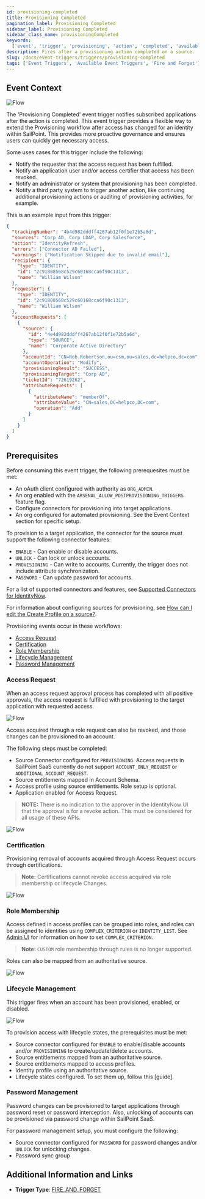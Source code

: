 ```yaml
---
id: provisioning-completed
title: Provisioning Completed
pagination_label: Provisioning Completed
sidebar_label: Provisioning Completed
sidebar_class_name: provisioningCompleted
keywords:
  ['event', 'trigger', 'provisioning', 'action', 'completed', 'available']
description: Fires after a provisioning action completed on a source.
slug: /docs/event-triggers/triggers/provisioning-completed
tags: ['Event Triggers', 'Available Event Triggers', 'Fire and Forget']
---
```


## Event Context

![Flow](./img/provisioning-action.png)

The 'Provisioning Completed' event trigger notifies subscribed applications after the action is completed. This event trigger provides a flexible way to extend the Provisioning workflow after access has changed for an identity within SailPoint. This provides more proactive governance and ensures users can quickly get necessary access.

Some uses cases for this trigger include the following:

- Notify the requester that the access request has been fulfilled.
- Notify an application user and/or access certifier that access has been revoked.
- Notify an administrator or system that provisioning has been completed.
- Notify a third party system to trigger another action, like continuing additional provisioning actions or auditing of provisioning activities, for example.

This is an example input from this trigger:

```json
{
  "trackingNumber": "4b4d982dddff4267ab12f0f1e72b5a6d",
  "sources": "Corp AD, Corp LDAP, Corp Salesforce",
  "action": "IdentityRefresh",
  "errors": ["Connector AD Failed"],
  "warnings": ["Notification Skipped due to invalid email"],
  "recipient": {
    "type": "IDENTITY",
    "id": "2c91808568c529c60168cca6f90c1313",
    "name": "William Wilson"
  },
  "requester": {
    "type": "IDENTITY",
    "id": "2c91808568c529c60168cca6f90c1313",
    "name": "William Wilson"
  },
  "accountRequests": [
    {
      "source": {
        "id": "4e4d982dddff4267ab12f0f1e72b5a6d",
        "type": "SOURCE",
        "name": "Corporate Active Directory"
      },
      "accountId": "CN=Rob.Robertson,ou=csm,ou=sales,dc=helpco,dc=com",
      "accountOperation": "Modify",
      "provisioningResult": "SUCCESS",
      "provisioningTarget": "Corp AD",
      "ticketId": "72619262",
      "attributeRequests": [
        {
          "attributeName": "memberOf",
          "attributeValue": "CN=sales,DC=helpco,DC=com",
          "operation": "Add"
        }
      ]
    }
  ]
}
```

## Prerequisites

Before consuming this event trigger, the following prerequesites must be met:

- An oAuth client configured with authority as `ORG_ADMIN`.
- An org enabled with the `ARSENAL_ALLOW_POSTPROVISIONING_TRIGGERS` feature flag.
- Configure connectors for provisioning into target applications.
- An org configured for automated provisioning. See the Event Context section for specific setup.

To provision to a target application, the connector for the source must support the following connector features:

- `ENABLE` - Can enable or disable accounts.
- `UNLOCK` - Can lock or unlock accounts.
- `PROVISIONING` - Can write to accounts. Currently, the trigger does not include attribute synchronization.
- `PASSWORD` - Can update password for accounts.

For a list of supported connectors and features, see [Supported Connectors for IdentityNow](https://community.sailpoint.com/t5/Connectors/Supported-Sources-Connectors-for-IdentityNow/ta-p/80019).

For information about configuring sources for provisioning, see [How can I edit the Create Profile on a source?](https://community.sailpoint.com/t5/Connectors/How-can-I-edit-the-Create-Profile-on-a-source/ta-p/74429).

Provisioning events occur in these workflows:

- [Access Request](#access-request)
- [Certification](#certification)
- [Role Membership](#role-membership)
- [Lifecycle Management](#lifecycle-management)
- [Password Management](#password-management)

### Access Request

When an access request approval process has completed with all positive approvals, the access request is fulfilled with provisioning to the target application with requested access.

![Flow](./img/provisioning-access-request.png)

Access acquired through a role request can also be revoked, and those changes can be provisioned to an account.

The following steps must be completed:

- Source Connector configured for `PROVISIONING`. Access requests in SailPoint SaaS currently do not support `ACCOUNT_ONLY_REQUEST` or `ADDITIONAL_ACCOUNT_REQUEST`.
- Source entitlements mapped in Account Schema.
- Access profile using source entitlements. Role setup is optional.
- Application enabled for Access Request.

> **NOTE:** There is no indication to the approver in the IdentityNow UI that the approval is for a revoke action. This must be considered for all usage of these APIs.

![Flow](./img/provisioning-access-request-2.png)

### Certification

Provisioning removal of accounts acquired through Access Request occurs through certifications.

> **Note:** Certifications cannot revoke access acquired via role membership or lifecycle Changes.

![Flow](./img/provisioning-access-request-certification.png)

### Role Membership

Access defined in access profiles can be grouped into roles, and roles can be assigned to identities using `COMPLEX_CRITERION` or `IDENTITY_LIST`. See [Admin UI](https://community.sailpoint.com/t5/Admin-Help/Standard-Role-Membership-Criteria-Options/ta-p/74392) for information on how to set `COMPLEX_CRITERION`.

> **Note:** `CUSTOM` role membership through rules is no longer supported.

Roles can also be mapped from an authoritative source.

![Flow](./img/provisioning-role-membership.png)

### Lifecycle Management

This trigger fires when an account has been provisioned, enabled, or disabled.

![Flow](./img/provisioning-lifecycle-management.png)

To provision access with lifecycle states, the prerequisites must be met:

- Source connector configured for `ENABLE` to enable/disable accounts and/or `PROVISIONING` to create/update/delete accounts.
- Source entitlements mapped from an authoritative source.
- Source entitlements mapped to access profiles.
- Identity profile using an authoritative source.
- Lifecycle states configured. To set them up, follow this [guide].

### Password Management

Password changes can be provisioned to target applications through password reset or password interception. Also, unlocking of accounts can be provisioned via password change within SailPoint SaaS.

For password management setup, you must configure the following:

- Source connector configured for `PASSWORD` for password changes and/or `UNLOCK` for unlocking changes.
- Password sync group

## Additional Information and Links

- **Trigger Type**: [FIRE_AND_FORGET](../trigger-types.md#fire-and-forget)
<!-- [Input schema](https://developer.sailpoint.com/apis/beta/#section/Provisioning-Completed-Event-Trigger-Input) -->
